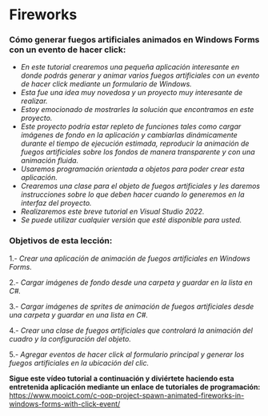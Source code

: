 # Fireworks

### Cómo generar fuegos artificiales animados en Windows Forms con un evento de hacer click:

- _En este tutorial crearemos una pequeña aplicación interesante en donde podrás generar y animar varios fuegos artificiales con un evento de hacer click mediante un formulario de Windows._
- _Esta fue una idea muy novedosa y un proyecto muy interesante de realizar._
- _Estoy emocionado de mostrarles la solución que encontramos en este proyecto._
- _Este proyecto podría estar repleto de funciones tales como cargar imágenes de fondo en la aplicación y cambiarlas dinámicamente durante el tiempo de ejecución estimada, reproducir la animación de fuegos artificiales sobre los fondos de manera transparente y con una animación fluida._
- _Usaremos programación orientada a objetos para poder crear esta aplicación._
- _Crearemos una clase para el objeto de fuegos artificiales y les daremos instrucciones sobre lo que deben hacer cuando lo generemos en la interfaz del proyecto._
- _Realizaremos este breve tutorial en Visual Studio 2022._
- _Se puede utilizar cualquier versión que esté disponible para usted._

### Objetivos de esta lección:

1.- _Crear una aplicación de animación de fuegos artificiales en Windows Forms._

2.- _Cargar imágenes de fondo desde una carpeta y guardar en la lista en C#._

3.- _Cargar imágenes de sprites de animación de fuegos artificiales desde una carpeta y guardar en una lista en C#._

4.- _Crear una clase de fuegos artificiales que controlará la animación del cuadro y la configuración del objeto._

5.- _Agregar eventos de hacer click al formulario principal y generar los fuegos artificiales en la ubicación del clic._

**Sigue este vídeo tutorial a continuación y diviértete haciendo esta entretenida aplicación mediante un enlace de tutoriales de programación:**
https://www.mooict.com/c-oop-project-spawn-animated-fireworks-in-windows-forms-with-click-event/
